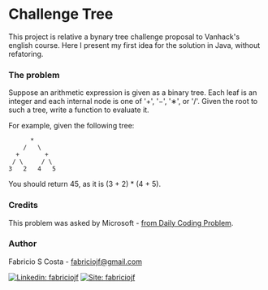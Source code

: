 # Challenge Tree

This project is relative a bynary tree challenge proposal to Vanhack's english course. Here I present my first idea for the solution in Java, without refatoring.

### The problem

Suppose an arithmetic expression is given as a binary tree. Each leaf is an integer and each internal node is one of '+', '−', '∗', or '/'. Given the root to such a tree, write a function to evaluate it.

For example, given the following tree:

```code
      *
    /   \
  +       +
 / \     / \
3   2   4   5
```

You should return 45, as it is (3 + 2) * (4 + 5).

### Credits

This problem was asked by Microsoft - [from Daily Coding Problem](https://www.dailycodingproblem.com/).

### Author

Fabricio S Costa - fabriciojf@gmail.com

[![Linkedin: fabriciojf](https://img.shields.io/badge/-Linkedin-blue?style=flat-square&logo=Linkedin&logoColor=white&link=https://www.linkedin.com/in/fabricioscosta/)](https://www.linkedin.com/in/fabricioscosta/)
[![Site: fabriciojf](https://img.shields.io/badge/-PersonalSite-blue?style=flat-square&logo=wordpress&logoColor=white&link=https://fabriciojf.com)](https://fabriciojf.com)

